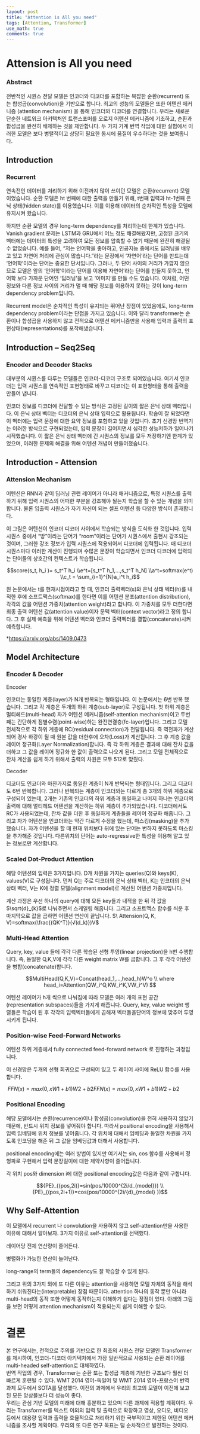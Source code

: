 ```yaml
---
layout: post
title: "Attention is All you need"
tags: [Attention, Transformer]
use_math: true
comments: true
---
```


# Attension is All you need
### Abstract
전반적인 시퀀스 전달 모델은 인코더와 디코더를 포함하는 복잡한 순환(recurrent) 또는 합성곱(convolution)을 기반으로 합니다. 최고의 성능의 모델들은 또한 어텐션 메커니즘 (attention mechanism) 을 통해 인코더와 디코더를 연결합니다. 우리는 새로운 단순한 네트워크 아키텍처인 트랜스포머를 오로지 어텐션 메커니즘에 기초하고, 순환과 합성곱을 완전히 배제하는 것을 제안합니다. 두 가지 기계 번역 작업에 대한 실험에서 이러한 모델은 보다 병렬적이고 상당히 필요한 동시에 품질이 우수하다는 것을 보여줍니다.

## Introduction
### Recurrent
연속전인 데이터를 처리하기 위해 이전까지 많이 쓰이던 모델은 순환(recurrent) 모델이었습니다. 순환 모델은 ht  번째에 대한 출력을 만들기 위해, t번째 입력과 ht-1번째 은닉 상태(hidden state)를 이용했습니다. 이를 이용해  데이터의 순차적인 특성을 모델에 유지시켜 왔습니다.

하지만 순환 모델의 경우 long-term dependency를 처리하는데 한계가 있습니다. Vanish gradient 문제는 LSTM과 GRU에서 어느 정도 해결해왔지만, 고정된 크기의 벡터에는 데이터의 특성을 고려하여 모든 정보를 압축할 수 없기 때문에 완전히 해결될 수 없었습니다. 예를 들어, “저는 언어학을 좋아하고, 인공지능 중에서도 딥러닝을 배우고 있고 자연어 처리에 관심이 많습니다.”라는 문장에서 ‘자연어’라는 단어를 만드는데 ‘언어학’이라는 단어는 중요한 단서입니다. 그러나, 두 단어 사이의 거리가 가깝지 않으므로 모델은 앞의 ‘언어학’이라는 단어를 이용해 자연어’라는 단어를 만들지 못하고, 언어학 보다 가까운 단어인 ‘딥러닝’을 보고 ‘이미지’를 만들 수도 있습니다. 이처럼, 어떤 정보와 다른 정보 사이의 거리가 멀 때 해당 정보를 이용하지 못하는 것이 long-term dependency problem입니다.

Recurrent model은 순차적인 특성이 유지되는 뛰어난 장점이 있었음에도, long-term dependency problem이라는 단점을 가지고 있습니다. 이와 달리 transformer는 순환이나 합성곱을 사용하지 않고 전적으로 어텐션 메커니즘만을 사용해 입력과 출력의 표현상태(representations)를 포착해냈습니다.

## Introduction – Seq2Seq
### Encoder and Decoder Stacks
대부분의 시퀀스를 다루는 모델들은 인코더-디코더 구조로 되어있습니다. 여기서 인코더는 입력 시퀀스를 연속적인 표현형태로 바꾸고 디코더는  이 표현형태을 통해 출력을 만들어 냅니다.

인코더 정보를 디코더에 전달할 수 있는 방식은 고정된 길이의 짧은 은닉 상태 벡터입니다. 이 은닉 상태 벡터는 디코더의  은닉 상태 입력으로 활용됩니다. 학습이 잘 되었다면 이 벡터에는 입력 문장에 대한 요약 정보를 포함하고 있을 것입니다. 초기 신경망 번역기는 이러한 방식으로 구현되었는데, 입력 문장이 길어지면서 심각한 성능저하가 일어나기 시작했습니다. 이 짧은 은닉 상태 벡터에 긴 시퀀스의 정보를 모두 저장하기엔 한계가 있었으며, 이러한 문제의 해결을 위해 어텐션 개념이 만들어졌습니다.

## Introduction - Attension
### Attension Mechanism

어텐션은  RNN과 같이 딥러닝 관련 레이어가 아니라 매커니즘으로, 특정 시퀀스를 출력하기 위해 입력 시퀀스의 어떠한 부분을 강조해야 될는지 학습을 할 수 있는 개념을 의미합니다. 물론 입출력 시퀀스가 자기 자신이 되는 셀프  어텐션 등 다양한 방식이 존재합니다.

이 그림은 어텐션이 인코더 디코더  사이에서 학습되는 방식을 도식화 한 것입니다. 입력 시퀀스 중에서 “방”이라는 단어가 “room”이라는 단어가 시퀀스에서 출현시 강조되는 것이며, 그러한 강조 정보가 입력 시퀀스에 적용되어서 디코더에  입력됩니다. 매 디코더 시퀀스마다 이러한 계산이 진행되며 수많은 문장이 학습되면서 인코더 디코더에 입력되는 단어들의 상호간의 컨텍스트가  학습됩니다.

$$score(s_t, h_i )= s_t^T h_i 
\\e^t=[s_t^T h_1,…,s_t^T h_N]
\\a^t=softmax(e^t)
\\c_t = \sum_{i=1}^{N}a_i^t  h_i$$

원 논문에서는 t를 현재시점이라고 할 때, 인코더 출력벡터(s)와 은닉 상태 벡터(h)를 내적한 후에 소프트맥스(softmax)를 한다면 이를 어텐션 분포(attention distribution), 각각의 값을 어텐션 가중치(attention weight)라고 합니다. 이 가중치를 모두 더한다면 최종 출력 어텐션 값(attention value)이자 문맥 벡터(context vector)라고 정의 합니다. 그 후 실제 예측을 위해 어텐션 벡터와 인코더 출력벡터를 결합(concatenate)시켜 예측합니다.

*https://arxiv.org/abs/1409.0473

## Model Architecture
### Encoder & Decoder

Encoder

인코더는 동일한 계층(layer)가 N개 반복되는 형태입니다. 이 논문에서는 6번 반복 했습니다. 그리고 각 계층은 두개의  하위 계층(sub-layer)로 구성됩니다. 첫 하위 계층은 멀티헤드(multi-head) 자가 어텐션 메커니즘(self-attention mechanism)이고 두번째는 간단하게 점별수렴(point-wise)하는 완전연결층(fc-layer)입니다. 그리고 모델 전체적으로 각 하위 계층에 RC(residual connection)가 전달됩니다. 즉 역전파가 계산되어 경사 하강이 될 때 원본 값을  더한후에 오차(Loss)가 계산됩니다. 그 후 계층  값을 레이어 정규화(Layer Normalization)합니다. 즉 각 하위 계층은 결과에 대해 잔차  값을 더하고 그 값을 레이어 정규화 한 값이 출력으로 나오게 된다. 그리고 모델 전체적으로 잔차 계산을 쉽게 하기 위해서 출력의 차원은 모두 512로 맞췄다.

Decoder

디코더도 인코더와 마찬가지로 동일한 계층이 N개 반복되는 형태입니다. 그리고 디코더도  6번 반복합니다. 그러나 반복되는 계층이 인코더와는 다르게  총 3개의 하위 계층으로 구성되어 있는데, 2개는 기존의 인코더의 하위 계층과 동일하고 나머지 하나는 인코더의 출력에 대해 멀티헤드 어텐션을  계산하는 하위 계층이 추가되었습니다. 디코더에서도  RC가 사용되었는데, 잔차 값을 더한 후 동일하게 계층들을 레이어 정규화 해줍니다. 그리고 자가 어텐션을 인코더와는 약간 다르게 수정을 했는데, 마스킹(masking)을 추가했습니다. 자가 어텐션을 할 때 현재 위치보다 뒤에 있는 단어는 변하지 못하도록 마스킹을  추가해준 것입니다. 다른위치의 단어는 auto-regressive한 특성을 이용해 알고 있는 정보로만 계산합니다.

### Scaled Dot-Product Attention

해당 어텐션의 입력은 3가지입니다. D개  차원을 가지는 queries(Q)와 keys(K), values(V)로 구성됩니다. 먼저 Q는 주로 디코더의 은닉 상태 벡터, K는 인코더의 은닉 상태 벡터, V는 K에 정렬 모델(alignment model)로 계산된 어텐션 가중치입니다.

계산 과정은 우선 하나의 query에 대해 모든 key들과 내적을 한 뒤 각 값을 $\sqrt{d}_{k}$로 나눠주면서 스케일링  해줍니다. 그리고 소프트맥스 함수를 씌운 후 마지막으로 값을 곱하면 어텐션  연산이 끝납니다.
$\  Attension(Q, K, V)=softmax(\frac{(QK^T)}{√(d_k)})V$

### Multi-Head Attention

Query, key, value 들에 각각 다른 학습된 선형  투영(linear projection)을 h번 수행합니다. 즉, 동일한 Q,K,V에 각각 다른 weight matrix W를 곱합니다. 그 후 각각 어텐션을 병합(concatenate)합니다.

$$MultiHead(Q,K,V)=Concat(head_1,…,head_h)W^o
\\ where head_i=Attention(QW_i^Q,KW_i^K,VW_i^V)  $$

어텐션  레이어가  h개 씩으로 나눠짐에 따라 모델은 여러 개의 표현 공간(representation subspaces)들을 가지게 해줍니다. Query, key, value weight 행렬들은 학습이 된 후 각각의 입력벡터들에게 곱해져 벡터들을단어의 정보에 맞추어 투영시키게 됩니다.

###  Position-wise Feed-Forward Networks

어텐션 하위 계층에서 fully connected feed-forward network  로 진행하는 과정입니다.

이 신경망은  두개의  선형 회귀으로 구성되어 있고 두 레이어  사이에 ReLU 함수를 사용합니다.

$\ FFN(x)=max⁡(0,xW1+b1)W2+b2FFN(x)=max⁡(0,xW1+b1)W2+b2$

### Positional Encoding

해당 모델에서는 순환(recurrence)이나  합성곱(convolution)을 전혀 사용하지 않았기 때문에, 반드시 위치 정보를 넣어줘야 합니다.  따라서 positional encoding을 사용해서 입력 임베딩에 위치 정보를 넣어줍니다. 각 위치에 대해서 임베딩과  동일한 차원을 가지도록 인코딩을  해준 뒤 그 값을 임베딩값과  더해서 사용합니다.

positional encoding에는 여러 방법이 있지만 여기서는 sin, cos 함수를 사용해서 정형파로  구현해서 입력 문장길이에 대한 제약사항이 줄어듭니다.

각 위치 pos와 dimension i에 대한 positional encoding값은 다음과 같이 구합니다.

$${PE}_{(pos,2i)}=sin⁡(pos/10000^{2i/d_{model}})
\\{PE}_{(pos,2i+1)}=cos⁡(pos/10000^{2i/{d}_{model} })$$

## Why Self-Attention

이 모델에서 recurrent 나 convolution을 사용하지 않고 self-attention만을 사용한 이유에 대해서 알아보자. 3가지 이유로 self-attention을 선택했다.

레이어당 전체 연산량이 줄어든다.

병렬화가 가능한 연산이 늘어난다.

long-range의 term들의 dependency도 잘 학습할 수 있게 된다.

그리고 위의 3가지 외에 또 다른 이유는 attention을 사용하면 모델 자체의 동작을 해석하기 쉬워진다는(interpretable) 장점 때문이다. attention 하나의 동작 뿐만 아니라 multi-head의 동작 또한 어떻게 동작하는지 이해하기 쉽다는 장점이 있다. 아래의 그림을 보면 어떻게 attention mechanism이 적용되는지 쉽게 이해할 수 있다.

# 결론

본 연구에서는, 전적으로 주의를 기반으로 한 최초의 시퀀스 전달 모델인 Transformer를 제시하여, 인코더-디코더 아키텍처에서 가장 일반적으로 사용되는 순환 레이어를  multi-headed self-attention로 대체하였다.  
번역 작업의 경우, Transformer는 순환 또는 합성곱  계층에 기반한 구조보다 훨씬 더 빠르게 훈련될 수 있다. WMT 2014 영어-독일어 및 WMT 2014 영어-프랑스어 번역 과제 모두에서 SOTA를 달성했다. 이전의 과제에서 우리의 최고의 모델이 이전에 보고된 모든 앙상블보다 더 성능이 좋다.  
우리는 관심 기반 모델의 미래에 대해 흥분하고 있으며 다른 과제에 적용할 계획이다. 우리는 Transformer를 텍스트 이외의 입력 및 출력으로 확장하고 영상, 오디오, 비디오 등에서 대용량 입력과 출력을 효율적으로 처리하기 위한 국부적이고 제한된 어탠션  메커니즘을 조사할 계획이다.  우리의 또 다른 연구 목표는 덜 순차적으로 발전하는 것이다.
